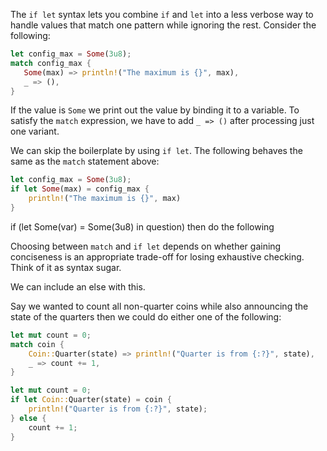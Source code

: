 The `if let` syntax lets you combine `if` and `let` into a less verbose way to handle values that match one pattern while ignoring the rest. Consider the following:

```rust
let config_max = Some(3u8);
match config_max {
   Some(max) => println!("The maximum is {}", max),
   _ => (),
}
```

If the value is `Some` we print out the value by binding it to a variable. To satisfy the `match` expression, we have to add `_ => ()` after processing just one variant.

We can skip the boilerplate by using `if let`. The following behaves the same as the `match` statement above:

```rust
let config_max = Some(3u8);
if let Some(max) = config_max {
    println!("The maximum is {}", max)
}
```

if (let Some(var) = Some(3u8) in question) then do the following

Choosing between `match` and `if let` depends on whether gaining conciseness is an appropriate trade-off for losing exhaustive checking. Think of it as syntax sugar.

We can include an else with this. 

Say we wanted to count all non-quarter coins while also announcing the state of the quarters then we could do either one of the following:

```rust
let mut count = 0;
match coin {
    Coin::Quarter(state) => println!("Quarter is from {:?}", state),
    _ => count += 1,
}
```

```rust
let mut count = 0;
if let Coin::Quarter(state) = coin {
    println!("Quarter is from {:?}", state);
} else {
    count += 1;
}
```